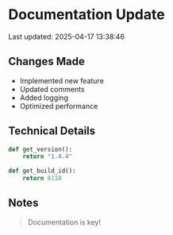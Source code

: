 # Documentation Update

Last updated: 2025-04-17 13:38:46

## Changes Made
- Implemented new feature
- Updated comments
- Added logging
- Optimized performance

## Technical Details
```python
def get_version():
    return "1.4.4"

def get_build_id():
    return 8110
```

## Notes
> Documentation is key!
